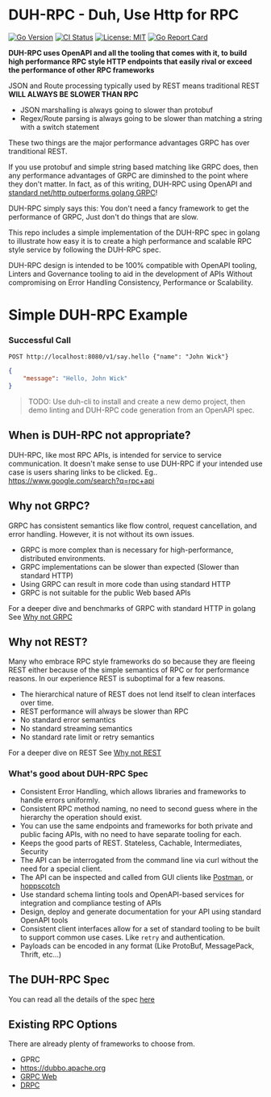 # DUH-RPC - Duh, Use Http for RPC

[![Go Version](https://img.shields.io/github/go-mod/go-version/duh-rpc/duh.go)](https://golang.org/dl/)
[![CI Status](https://github.com/duh-rpc/duh.go/workflows/CI/badge.svg)](https://github.com/duh-rpc/duh.go/actions)
[![License: MIT](https://img.shields.io/badge/License-MIT-yellow.svg)](https://opensource.org/licenses/MIT)
[![Go Report Card](https://goreportcard.com/badge/github.com/duh-rpc/duh.go)](https://goreportcard.com/report/github.com/duh-rpc/duh.go)

**DUH-RPC uses OpenAPI and all the tooling that comes with it, to build high performance RPC style HTTP endpoints
that easily rival or exceed the performance of other RPC frameworks**

JSON and Route processing typically used by REST means traditional REST **WILL ALWAYS BE SLOWER THAN RPC**
- JSON marshalling is always going to slower than protobuf
- Regex/Route parsing is always going to be slower than matching a string with a switch statement

These two things are the major performance advantages GRPC has over tranditional REST.

If you use protobuf and simple string based matching like GRPC does, then any performance
advantages of GRPC are diminshed to the point where they don't matter. In fact, as of this writing, DUH-RPC
using OpenAPI and [standard net/http outperforms golang GRPC](https://github.com/duh-rpc/duh-benchmarks.go)!

DUH-RPC simply says this: You don't need a fancy framework to get the performance of GRPC, Just don't do things
that are slow. 

This repo includes a simple implementation of the DUH-RPC spec in golang to illustrate how easy it is to create a high
performance and scalable RPC style service by following the DUH-RPC spec.

DUH-RPC design is intended to be 100% compatible with OpenAPI tooling, Linters and Governance tooling to aid in the 
development of APIs Without compromising on Error Handling Consistency, Performance or Scalability.

# Simple DUH-RPC Example
### Successful Call
`POST http://localhost:8080/v1/say.hello {"name": "John Wick"}`
```json
{
    "message": "Hello, John Wick"
}
```

> TODO: Use duh-cli to install and create a new demo project, then demo linting and DUH-RPC code generation from an
OpenAPI spec.

## When is DUH-RPC not appropriate?
DUH-RPC, like most RPC APIs, is intended for service to service communication. It doesn't make sense to use
DUH-RPC if your intended use case is users sharing links to be clicked. Eg.. https://www.google.com/search?q=rpc+api

## Why not GRPC?
GRPC has consistent semantics like flow control, request cancellation, and error handling. However, it is
not without its own issues.
* GRPC is more complex than is necessary for high-performance, distributed environments.
* GRPC implementations can be slower than expected (Slower than standard HTTP)
* Using GRPC can result in more code than using standard HTTP
* GRPC is not suitable for the public Web based APIs

For a deeper dive and benchmarks of GRPC with standard HTTP in golang See [Why not GRPC](docs/why-not-grpc.md)

## Why not REST?
Many who embrace RPC style frameworks do so because they are fleeing REST either because of the simple semantics
of RPC or for performance reasons. In our experience REST is suboptimal for a few reasons.
* The hierarchical nature of REST does not lend itself to clean interfaces over time.
* REST performance will always be slower than RPC
* No standard error semantics
* No standard streaming semantics
* No standard rate limit or retry semantics

For a deeper dive on REST See [Why not REST](docs/why-not-rest.md)

### What's good about DUH-RPC Spec
* Consistent Error Handling, which allows libraries and frameworks to handle errors uniformly.
* Consistent RPC method naming, no need to second guess where in the hierarchy the operation should exist.
* You can use the same endpoints and frameworks for both private and public facing APIs, with no need to have separate
  tooling for each.
* Keeps the good parts of REST. Stateless, Cachable, Intermediates, Security
* The API can be interrogated from the command line via curl without the need for a special client.
* The API can be inspected and called from GUI clients like [Postman](https://www.postman.com/),
  or [hoppscotch](https://github.com/hoppscotch/hoppscotch)
* Use standard schema linting tools and OpenAPI-based services for integration and compliance testing of APIs
* Design, deploy and generate documentation for your API using standard OpenAPI tools
* Consistent client interfaces allow for a set of standard tooling to be built to support common use cases.
  Like `retry` and authentication.
* Payloads can be encoded in any format (Like ProtoBuf, MessagePack, Thrift, etc...)


## The DUH-RPC Spec
You can read all the details of the spec [here](docs/spec.md)

## Existing RPC Options
There are already plenty of frameworks to choose from.
* GPRC
* https://dubbo.apache.org
* [GRPC Web](https://github.com/grpc/grpc/blob/master/doc/PROTOCOL-WEB.md)
* [DRPC](https://github.com/storj/drpc)

